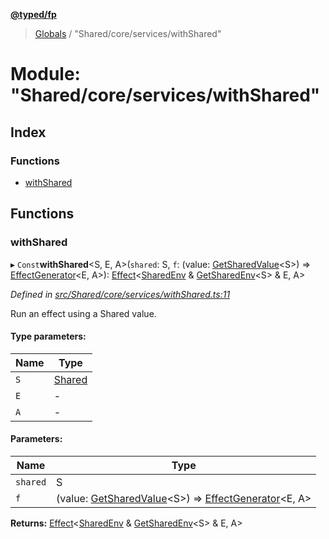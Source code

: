 **[@typed/fp](../README.md)**

> [Globals](../globals.md) / "Shared/core/services/withShared"

# Module: "Shared/core/services/withShared"

## Index

### Functions

* [withShared](_shared_core_services_withshared_.md#withshared)

## Functions

### withShared

▸ `Const`**withShared**\<S, E, A>(`shared`: S, `f`: (value: [GetSharedValue](_shared_core_model_shared_.md#getsharedvalue)\<S>) => [EffectGenerator](_effect_effect_.md#effectgenerator)\<E, A>): [Effect](_effect_effect_.effect.md)\<[SharedEnv](../interfaces/_shared_core_services_sharedenv_.sharedenv.md) & [GetSharedEnv](_shared_core_model_shared_.md#getsharedenv)\<S> & E, A>

*Defined in [src/Shared/core/services/withShared.ts:11](https://github.com/TylorS/typed-fp/blob/41076ce/src/Shared/core/services/withShared.ts#L11)*

Run an effect using a Shared value.

#### Type parameters:

Name | Type |
------ | ------ |
`S` | [Shared](_shared_core_model_shared_.shared.md) |
`E` | - |
`A` | - |

#### Parameters:

Name | Type |
------ | ------ |
`shared` | S |
`f` | (value: [GetSharedValue](_shared_core_model_shared_.md#getsharedvalue)\<S>) => [EffectGenerator](_effect_effect_.md#effectgenerator)\<E, A> |

**Returns:** [Effect](_effect_effect_.effect.md)\<[SharedEnv](../interfaces/_shared_core_services_sharedenv_.sharedenv.md) & [GetSharedEnv](_shared_core_model_shared_.md#getsharedenv)\<S> & E, A>
